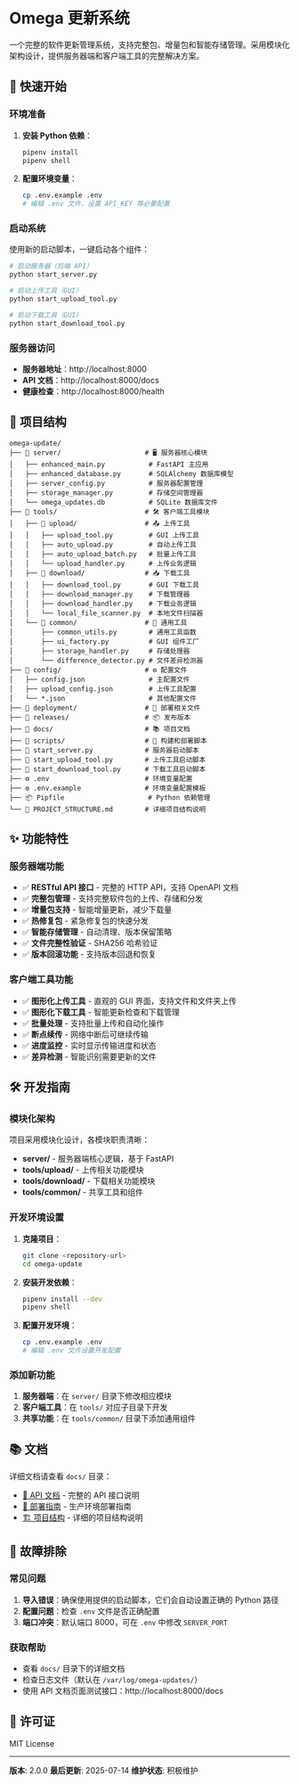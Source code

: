 # Omega 更新系统

一个完整的软件更新管理系统，支持完整包、增量包和智能存储管理。采用模块化架构设计，提供服务器端和客户端工具的完整解决方案。

## 🚀 快速开始

### 环境准备

1. **安装 Python 依赖**：
   ```bash
   pipenv install
   pipenv shell
   ```

2. **配置环境变量**：
   ```bash
   cp .env.example .env
   # 编辑 .env 文件，设置 API_KEY 等必要配置
   ```

### 启动系统

使用新的启动脚本，一键启动各个组件：

```bash
# 启动服务器（后端 API）
python start_server.py

# 启动上传工具（GUI）
python start_upload_tool.py

# 启动下载工具（GUI）
python start_download_tool.py
```

### 服务器访问

- **服务器地址**：http://localhost:8000
- **API 文档**：http://localhost:8000/docs
- **健康检查**：http://localhost:8000/health

## 📁 项目结构

```
omega-update/
├── 📁 server/                     # 🖥️ 服务器核心模块
│   ├── enhanced_main.py           # FastAPI 主应用
│   ├── enhanced_database.py       # SQLAlchemy 数据库模型
│   ├── server_config.py           # 服务器配置管理
│   ├── storage_manager.py         # 存储空间管理器
│   └── omega_updates.db           # SQLite 数据库文件
├── 📁 tools/                      # 🛠️ 客户端工具模块
│   ├── 📁 upload/                 # 📤 上传工具
│   │   ├── upload_tool.py         # GUI 上传工具
│   │   ├── auto_upload.py         # 自动上传工具
│   │   ├── auto_upload_batch.py   # 批量上传工具
│   │   └── upload_handler.py      # 上传业务逻辑
│   ├── 📁 download/               # 📥 下载工具
│   │   ├── download_tool.py       # GUI 下载工具
│   │   ├── download_manager.py    # 下载管理器
│   │   ├── download_handler.py    # 下载业务逻辑
│   │   └── local_file_scanner.py  # 本地文件扫描器
│   └── 📁 common/                 # 🔧 通用工具
│       ├── common_utils.py        # 通用工具函数
│       ├── ui_factory.py          # GUI 组件工厂
│       ├── storage_handler.py     # 存储处理器
│       └── difference_detector.py # 文件差异检测器
├── 📁 config/                     # ⚙️ 配置文件
│   ├── config.json                # 主配置文件
│   ├── upload_config.json         # 上传工具配置
│   └── *.json                     # 其他配置文件
├── 📁 deployment/                 # 🚀 部署相关文件
├── 📁 releases/                   # 📦 发布版本
├── 📁 docs/                       # 📚 项目文档
├── 📁 scripts/                    # 📜 构建和部署脚本
├── 🐍 start_server.py             # 服务器启动脚本
├── 🐍 start_upload_tool.py        # 上传工具启动脚本
├── 🐍 start_download_tool.py      # 下载工具启动脚本
├── ⚙️ .env                        # 环境变量配置
├── ⚙️ .env.example                # 环境变量配置模板
├── 📦 Pipfile                     # Python 依赖管理
└── 📄 PROJECT_STRUCTURE.md        # 详细项目结构说明
```

## ✨ 功能特性

### 服务器端功能
- ✅ **RESTful API 接口** - 完整的 HTTP API，支持 OpenAPI 文档
- ✅ **完整包管理** - 支持完整软件包的上传、存储和分发
- ✅ **增量包支持** - 智能增量更新，减少下载量
- ✅ **热修复包** - 紧急修复包的快速分发
- ✅ **智能存储管理** - 自动清理、版本保留策略
- ✅ **文件完整性验证** - SHA256 哈希验证
- ✅ **版本回滚功能** - 支持版本回退和恢复

### 客户端工具功能
- ✅ **图形化上传工具** - 直观的 GUI 界面，支持文件和文件夹上传
- ✅ **图形化下载工具** - 智能更新检查和下载管理
- ✅ **批量处理** - 支持批量上传和自动化操作
- ✅ **断点续传** - 网络中断后可继续传输
- ✅ **进度监控** - 实时显示传输进度和状态
- ✅ **差异检测** - 智能识别需要更新的文件

## 🛠️ 开发指南

### 模块化架构

项目采用模块化设计，各模块职责清晰：

- **server/** - 服务器端核心逻辑，基于 FastAPI
- **tools/upload/** - 上传相关功能模块
- **tools/download/** - 下载相关功能模块
- **tools/common/** - 共享工具和组件

### 开发环境设置

1. **克隆项目**：
   ```bash
   git clone <repository-url>
   cd omega-update
   ```

2. **安装开发依赖**：
   ```bash
   pipenv install --dev
   pipenv shell
   ```

3. **配置开发环境**：
   ```bash
   cp .env.example .env
   # 编辑 .env 文件设置开发配置
   ```

### 添加新功能

1. **服务器端**：在 `server/` 目录下修改相应模块
2. **客户端工具**：在 `tools/` 对应子目录下开发
3. **共享功能**：在 `tools/common/` 目录下添加通用组件

## 📚 文档

详细文档请查看 `docs/` 目录：

- [📖 API 文档](docs/API_DOCUMENTATION.md) - 完整的 API 接口说明
- [🚀 部署指南](docs/DEPLOYMENT_GUIDE.md) - 生产环境部署指南
- [🏗️ 项目结构](PROJECT_STRUCTURE.md) - 详细的项目结构说明

## 🔧 故障排除

### 常见问题

1. **导入错误**：确保使用提供的启动脚本，它们会自动设置正确的 Python 路径
2. **配置问题**：检查 `.env` 文件是否正确配置
3. **端口冲突**：默认端口 8000，可在 `.env` 中修改 `SERVER_PORT`

### 获取帮助

- 查看 `docs/` 目录下的详细文档
- 检查日志文件（默认在 `/var/log/omega-updates/`）
- 使用 API 文档页面测试接口：http://localhost:8000/docs

## 📄 许可证

MIT License

---

**版本**: 2.0.0
**最后更新**: 2025-07-14
**维护状态**: 积极维护
